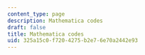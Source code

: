 ```yaml
---
content_type: page
description: Mathematica codes
draft: false
title: Mathematica codes
uid: 325a15c0-f720-4275-b2e7-6e70a2442e93
---
```

